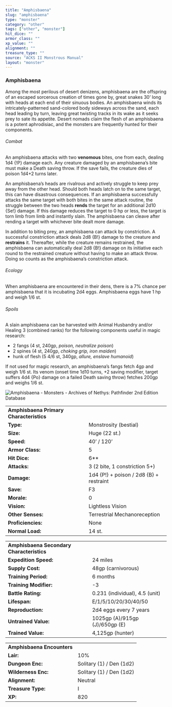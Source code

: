 ```yaml
---
title: "Amphisbaena"
slug: "amphisbaena"
type: "monster"
category: "other"
tags: ["other", "monster"]
hit_dice: ""
armor_class: ""
xp_value: ""
alignment: ""
treasure_type: ""
source: "ACKS II Monstrous Manual"
layout: "monster"
---
```


### Amphisbaena

Among the most perilous of desert denizens, amphisbaena are the offspring of an escaped sorcerous
creation of times gone by, great snakes 30’ long with heads at each end of their sinuous bodies. An
amphisbaena winds its intricately-patterned sand-colored body sideways across the sand, each head
leading by turn, leaving great twisting tracks in its wake as it seeks prey to sate its appetite.
Desert nomads claim the flesh of an amphisbaena is a potent aphrodisiac, and the monsters are
frequently hunted for their components.

###### Combat

An amphisbaena attacks with two **venomous** bites, one from each, dealing 1d4 {!P} damage each.
Any creature damaged by an amphisbaena’s bite must make a Death saving throw. If the save fails, the
creature dies of poison 1d4+2 turns later.

An amphisbaena’s heads are rivalrous and actively struggle to keep prey away from the other head.
Should both heads latch on to the same target, this can have disastrous consequences. If an
amphisbaena successfully attacks the same target with both bites in the same attack routine, the
struggle between the two heads **rends** the target for an additional 2d10 {Se!} damage. If this
damage reduces the target to 0 hp or less, the target is torn limb from limb and instantly slain.
The amphisbaena can cleave after rending a target with whichever bite dealt more damage.

In addition to biting prey, an amphisbaena can attack by constriction. A successful constriction
attack deals 2d8 {B!} damage to the creature and **restrains** it. Thereafter, while the creature
remains restrained, the amphisbaena can automatically deal 2d8 {B!} damage on its initiative each
round to the restrained creature without having to make an attack throw. Doing so counts as the
amphisbaena’s constriction attack.

###### Ecology

When amphisbaena are encountered in their dens, there is a 7% chance per amphisbaena that it is
incubating 2d4 eggs. Amphisbaena eggs have 1 hp and weigh 1/6 st.

###### Spoils

A slain amphisbaena can be harvested with Animal Husbandry and/or Healing 3 (combined ranks) for
the following components useful in magic research:

* 2 fangs (4 st, 240gp, *poison, neutralize poison*)
* 2 spines (4 st, 240gp, *choking grip, iron maiden*)
* hunk of flesh (5 4/6 st, 340gp, *allure, enslave humanoid*)

If not used for magic research, an amphisbaena’s fangs fetch 4gp and weigh 1/6 st. Its venom (onset
time 1d10 turns, +2 saving modifier, target suffers 4d4 {Po} damage on a failed Death saving throw)
fetches 200gp and weighs 1/6 st.

![Amphisbaena - Monsters - Archives of Nethys: Pathfinder 2nd Edition
Database](data:image/png;base64...)

|  |  |
| --- | --- |
| **Amphisbaena Primary Characteristics** | |
| **Type:** | Monstrosity (bestial) |
| **Size:** | Huge (22 st.) |
| **Speed:** | 40’ / 120’ |
| **Armor Class:** | 5 |
| **Hit Dice:** | 6\*\* |
| **Attacks:** | 3 (2 bite, 1 constriction 5+) |
| **Damage:** | 1d4 {P!} + poison /  2d8 {B} + restraint |
| **Save:** | F3 |
| **Morale:** | 0 |
| **Vision:** | Lightless Vision |
| **Other Senses:** | Terrestrial Mechanoreception |
| **Proficiencies:** | None |
| **Normal Load:** | 14 st. |

|  |  |
| --- | --- |
| **Amphisbaena Secondary Characteristics** | |
| **Expedition Speed:** | 24 miles |
| **Supply Cost:** | 48gp (carnivorous) |
| **Training Period:** | 6 months |
| **Training Modifier:** | -3 |
| **Battle Rating:** | 0.231 (individual), 4.5 (unit) |
| **Lifespan:** | E/1/5/10/20/30/40/50 |
| **Reproduction:** | 2d4 eggs every 7 years |
| **Untrained Value:** | 1025gp (A)/915gp (J)/650gp (E) |
| **Trained Value:** | 4,125gp (hunter) |

|  |  |
| --- | --- |
| **Amphisbaena Encounters** | |
| **Lair:** | 10% |
| **Dungeon Enc:** | Solitary (1) / Den (1d2) |
| **Wilderness Enc:** | Solitary (1) / Den (1d2) |
| **Alignment:** | Neutral |
| **Treasure Type:** | I |
| **XP:** | 820 |
